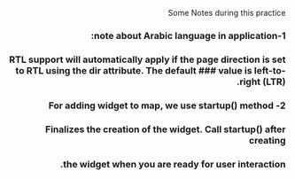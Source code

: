 Some Notes during this practice
### 1-note about Arabic language in application:
 ### RTL support will automatically apply if the page direction is set to RTL using the dir attribute. The default ### value is left-to-right (LTR).
 ### <html dir="rtl">


###   2- For adding widget to map, we use startup() method
### Finalizes the creation of the  widget. Call startup() after creating 
### the  widget when you are ready for user interaction.
